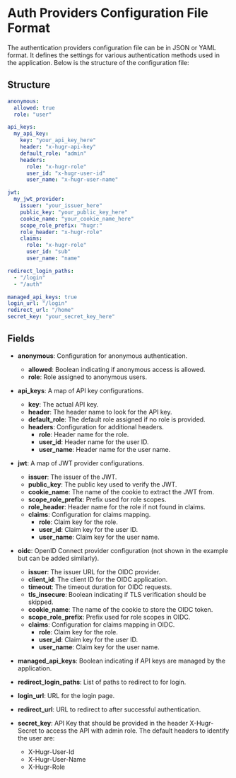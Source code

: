 # Auth Providers Configuration File Format

The authentication providers configuration file can be in JSON or YAML format. It defines the settings for various authentication methods used in the application. Below is the structure of the configuration file:

## Structure

```yaml
anonymous:
  allowed: true
  role: "user"

api_keys:
  my_api_key:
    key: "your_api_key_here"
    header: "x-hugr-api-key"
    default_role: "admin"
    headers:
      role: "x-hugr-role"
      user_id: "x-hugr-user-id"
      user_name: "x-hugr-user-name"

jwt:
  my_jwt_provider:
    issuer: "your_issuer_here"
    public_key: "your_public_key_here"
    cookie_name: "your_cookie_name_here"
    scope_role_prefix: "hugr:"
    role_header: "x-hugr-role"
    claims:
      role: "x-hugr-role"
      user_id: "sub"
      user_name: "name"

redirect_login_paths:
  - "/login"
  - "/auth"

managed_api_keys: true
login_url: "/login"
redirect_url: "/home"
secret_key: "your_secret_key_here"
```

## Fields

- **anonymous**: Configuration for anonymous authentication.
  - **allowed**: Boolean indicating if anonymous access is allowed.
  - **role**: Role assigned to anonymous users.

- **api_keys**: A map of API key configurations.
  - **key**: The actual API key.
  - **header**: The header name to look for the API key.
  - **default_role**: The default role assigned if no role is provided.
  - **headers**: Configuration for additional headers.
    - **role**: Header name for the role.
    - **user_id**: Header name for the user ID.
    - **user_name**: Header name for the user name.

- **jwt**: A map of JWT provider configurations.
  - **issuer**: The issuer of the JWT.
  - **public_key**: The public key used to verify the JWT.
  - **cookie_name**: The name of the cookie to extract the JWT from.
  - **scope_role_prefix**: Prefix used for role scopes.
  - **role_header**: Header name for the role if not found in claims.
  - **claims**: Configuration for claims mapping.
    - **role**: Claim key for the role.
    - **user_id**: Claim key for the user ID.
    - **user_name**: Claim key for the user name.
  
- **oidc**: OpenID Connect provider configuration (not shown in the example but can be added similarly).
  - **issuer**: The issuer URL for the OIDC provider.
  - **client_id**: The client ID for the OIDC application.
  - **timeout**: The timeout duration for OIDC requests.
  - **tls_insecure**: Boolean indicating if TLS verification should be skipped.
  - **cookie_name**: The name of the cookie to store the OIDC token.
  - **scope_role_prefix**: Prefix used for role scopes in OIDC.
  - **claims**: Configuration for claims mapping in OIDC.
    - **role**: Claim key for the role.
    - **user_id**: Claim key for the user ID.
    - **user_name**: Claim key for the user name.

- **managed_api_keys**: Boolean indicating if API keys are managed by the application.
- **redirect_login_paths**: List of paths to redirect to for login.

- **login_url**: URL for the login page.
- **redirect_url**: URL to redirect to after successful authentication.

- **secret_key**: API Key that should be provided in the header X-Hugr-Secret to access the API with admin role. The default headers to identify the user are:
  - X-Hugr-User-Id
  - X-Hugr-User-Name
  - X-Hugr-Role
